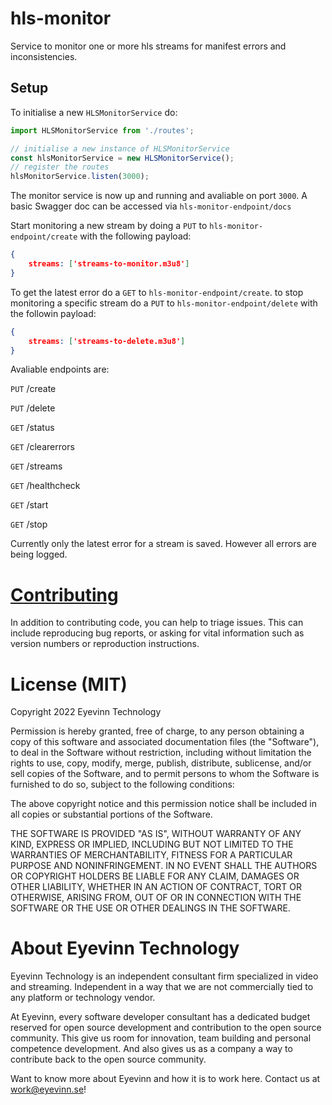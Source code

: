 # hls-monitor

Service to monitor one or more hls streams for manifest errors and inconsistencies.  

## Setup

To initialise a new `HLSMonitorService` do: 

```typescript
import HLSMonitorService from './routes';

// initialise a new instance of HLSMonitorService
const hlsMonitorService = new HLSMonitorService();
// register the routes 
hlsMonitorService.listen(3000);
```
The monitor service is now up and running and avaliable on port `3000`.
A basic Swagger doc can be accessed via `hls-monitor-endpoint/docs`

Start monitoring a new stream by doing a `PUT` to `hls-monitor-endpoint/create` with the following payload: 

```json
{
    streams: ['streams-to-monitor.m3u8']
}
```

To get the latest error do a `GET` to `hls-monitor-endpoint/create`. to stop monitoring a specific stream do a `PUT` to 
`hls-monitor-endpoint/delete` with the followin payload:

```json
{
    streams: ['streams-to-delete.m3u8']
}
```

Avaliable endpoints are: 

`PUT` /create

`PUT` /delete

`GET` /status

`GET` /clearerrors

`GET` /streams

`GET` /healthcheck

`GET` /start

`GET` /stop

Currently only the latest error for a stream is saved. However all errors are being logged.

# [Contributing](CONTRIBUTING.md)

In addition to contributing code, you can help to triage issues. This can include reproducing bug reports, or asking for vital information such as version numbers or reproduction instructions.

# License (MIT)

Copyright 2022 Eyevinn Technology

Permission is hereby granted, free of charge, to any person obtaining a copy of this software and associated documentation files (the "Software"), to deal in the Software without restriction, including without limitation the rights to use, copy, modify, merge, publish, distribute, sublicense, and/or sell copies of the Software, and to permit persons to whom the Software is furnished to do so, subject to the following conditions:

The above copyright notice and this permission notice shall be included in all copies or substantial portions of the Software.

THE SOFTWARE IS PROVIDED "AS IS", WITHOUT WARRANTY OF ANY KIND, EXPRESS OR IMPLIED, INCLUDING BUT NOT LIMITED TO THE WARRANTIES OF MERCHANTABILITY, FITNESS FOR A PARTICULAR PURPOSE AND NONINFRINGEMENT. IN NO EVENT SHALL THE AUTHORS OR COPYRIGHT HOLDERS BE LIABLE FOR ANY CLAIM, DAMAGES OR OTHER LIABILITY, WHETHER IN AN ACTION OF CONTRACT, TORT OR OTHERWISE, ARISING FROM, OUT OF OR IN CONNECTION WITH THE SOFTWARE OR THE USE OR OTHER DEALINGS IN THE SOFTWARE.

# About Eyevinn Technology

Eyevinn Technology is an independent consultant firm specialized in video and streaming. Independent in a way that we are not commercially tied to any platform or technology vendor.

At Eyevinn, every software developer consultant has a dedicated budget reserved for open source development and contribution to the open source community. This give us room for innovation, team building and personal competence development. And also gives us as a company a way to contribute back to the open source community.

Want to know more about Eyevinn and how it is to work here. Contact us at work@eyevinn.se!
